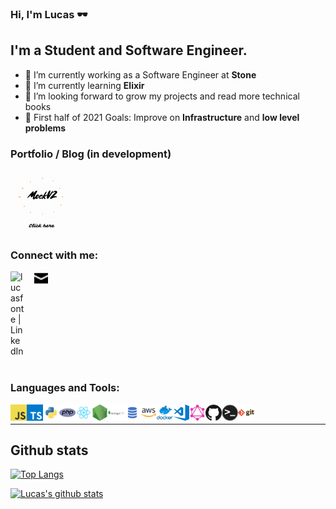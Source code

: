 ### Hi, I'm Lucas 🕶

## I'm a Student and Software Engineer.

- 🔨 I’m currently working as a Software Engineer at **Stone**
- 🌱 I’m currently learning **Elixir** 
- 💾 I’m looking forward to grow my projects and read more technical books
- 📝 First half of 2021 Goals: Improve on **Infrastructure** and **low level problems**

### Portfolio / Blog (in development)

<a href="https://mockv2-lucasfonte.netlify.app/" target="_blank">
    <img src="https://raw.githubusercontent.com/Lucas-Fonte/Lucas-Fonte/master/assets/portfolio.gif" alt="portfolio-gif" width="100px">
</a>

### Connect with me:

<div id="connectList" style="display:flex; justify-content: space-between; width: 60px; flex-direction:row">
    <a href="https://www.linkedin.com/in/lucas-fonte-02b03a164/" target="_blank">
        <img align="left" alt="lucasfonte | LinkedIn" width="22px" src="https://cdn.jsdelivr.net/npm/simple-icons@v3/icons/linkedin.svg" />
    </a>
    <a href="mailto:fontelucas@yahoo.com.br" target="_blank">
        <img align="left" alt="lucasfonte.mail | mail" width="22px" src="https://raw.githubusercontent.com/iconic/open-iconic/master/svg/envelope-closed.svg"  />
    </a>
</div>

<br>

### Languages and Tools:

<div id="toolsList">
<img align="left" alt="JavaScript" width="26px" src="https://raw.githubusercontent.com/github/explore/80688e429a7d4ef2fca1e82350fe8e3517d3494d/topics/javascript/javascript.png" />
<img align="left" alt="Typescript" width="26px" src="https://raw.githubusercontent.com/github/explore/80688e429a7d4ef2fca1e82350fe8e3517d3494d/topics/typescript/typescript.png" />
<img align="left" alt="Python" width="26px" src="https://raw.githubusercontent.com/github/explore/80688e429a7d4ef2fca1e82350fe8e3517d3494d/topics/python/python.png" />
<img align="left" alt="PHP" width="26px" src="https://raw.githubusercontent.com/github/explore/80688e429a7d4ef2fca1e82350fe8e3517d3494d/topics/php/php.png" />
<img align="left" alt="React" width="26px" src="https://raw.githubusercontent.com/github/explore/80688e429a7d4ef2fca1e82350fe8e3517d3494d/topics/react/react.png" />
<img align="left" alt="Node.js" width="26px" src="https://raw.githubusercontent.com/github/explore/80688e429a7d4ef2fca1e82350fe8e3517d3494d/topics/nodejs/nodejs.png" />
<img align="left" alt="MongoDB" width="26px" src="https://raw.githubusercontent.com/github/explore/80688e429a7d4ef2fca1e82350fe8e3517d3494d/topics/mongodb/mongodb.png" />
<img align="left" alt="SQL" width="26px" src="https://raw.githubusercontent.com/github/explore/80688e429a7d4ef2fca1e82350fe8e3517d3494d/topics/sql/sql.png" />
<img align="left" alt="AWS" width="26px" src="https://raw.githubusercontent.com/github/explore/80688e429a7d4ef2fca1e82350fe8e3517d3494d/topics/aws/aws.png" />
<img align="left" alt="Docker" width="26px" src="https://raw.githubusercontent.com/github/explore/80688e429a7d4ef2fca1e82350fe8e3517d3494d/topics/docker/docker.png" />
<img align="left" alt="Visual Studio Code" width="26px" src="https://raw.githubusercontent.com/github/explore/80688e429a7d4ef2fca1e82350fe8e3517d3494d/topics/visual-studio-code/visual-studio-code.png" />
<img align="left" alt="GraphQL" width="26px" src="https://raw.githubusercontent.com/github/explore/80688e429a7d4ef2fca1e82350fe8e3517d3494d/topics/graphql/graphql.png" />
<img align="left" alt="GitHub" width="26px" src="https://raw.githubusercontent.com/github/explore/78df643247d429f6cc873026c0622819ad797942/topics/github/github.png" />
<img align="left" alt="terminal" width="26px" src="https://raw.githubusercontent.com/github/explore/80688e429a7d4ef2fca1e82350fe8e3517d3494d/topics/terminal/terminal.png" />
<img align="left" alt="Git" width="26px" src="https://raw.githubusercontent.com/github/explore/80688e429a7d4ef2fca1e82350fe8e3517d3494d/topics/git/git.png" />

</div>

<br />

---

## Github stats

[![Top Langs](https://github-readme-stats.vercel.app/api/top-langs/?username=Lucas-Fonte&hide=HTML,CSS,PHP&theme=dark&langs_count=6)](https://github.com/anuraghazra/github-readme-stats)

[![Lucas's github stats](https://github-readme-stats.vercel.app/api?username=Lucas-Fonte&show_icons=true&hide=contribs,prs&theme=dark)](https://github.com/anuraghazra/github-readme-stats)
